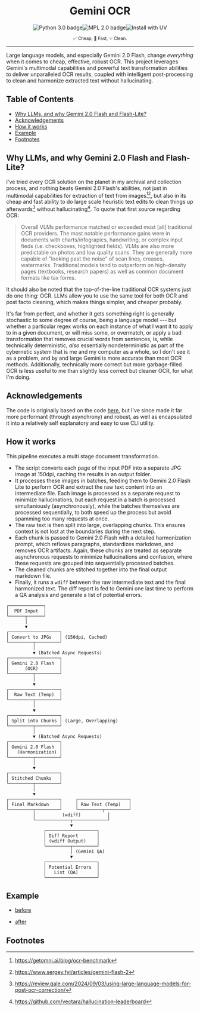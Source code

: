 <center>
<h1>Gemini OCR</h1>

<p><img src="https://img.shields.io/badge/Python-3.x-blue.svg" alt="Python 3.0 badge"><img src="https://img.shields.io/badge/License-MPL-yellow.svg" alt="MPL 2.0 badge"><img src="https://img.shields.io/badge/Install_with-UV-orange.svg" alt="Install with UV"></p>

<p><small>✅ Cheap, 🚀 Fast, ✨ Clean.</small></p>
</center>

---

Large language models, and especially Gemini 2.0 Flash, change *everything* when it comes to cheap, effective, robust OCR. This project leverages Gemini's multimodal capabilities and powerful text transformation abilities to deliver unparalleled OCR results, coupled with intelligent post-processing to clean and harmonize extracted text without hallucinating.

## Table of Contents

*   [Why LLMs, and why Gemini 2.0 Flash and Flash-Lite?](#why-llms-and-why-gemini-20-flash-and-flash-lite)
*   [Acknowledgements](#acknowledgements)
*   [How it works](#how-it-works)
*   [Example](#example)
*   [Footnotes](#footnotes)

## Why LLMs, and why Gemini 2.0 Flash and Flash-Lite?

I've tried every OCR solution on the planet in my archival and collection process, and nothing beats Gemini 2.0 Flash's abilities, not just in multimodal capabilities for extraction of text from images[^1][^2], but also in its cheap and fast ability to do large scale heuristic text edits to clean things up afterwards[^4] without hallucinating[^3]. To quote that first source regarding OCR:

> Overall VLMs performance matched or exceeded most [all] traditional OCR providers. The most notable performance gains were in documents with charts/infograpics, handwriting, or complex input fieds (i.e. checkboxes, highlighted fields). VLMs are also more predictable on photos and low quality scans. They are generally more capable of "looking past the noise" of scan lines, creases, watermarks. Traditional models tend to outperform on high-density pages (textbooks, research papers) as well as common document formats like tax forms.

It should also be noted that the top-of-the-line traditional OCR systems just do one thing: OCR. LLMs allow you to use the same tool for both OCR and post facto cleaning, which makes things simpler, and cheaper probably.

It's far from perfect, and whether it gets something right is generally stochastic to some degree of course, being a language model --- but whether a particular regex works on each instance of what I want it to apply to in a given document, or will miss some, or overmatch, or apply a bad transformation that removes crucial words from sentences, is, while technically deterministic, *also* essentially nondeterministic as part of the cybernetic system that is me and my computer as a whole, so I don't see it as a problem, and by and large Gemini is more accurate than most OCR methods. Additionally, technically more correct but more garbage-filled OCR is less useful to me than slightly less correct but cleaner OCR, for what I'm doing.

## Acknowledgements

The code is originally based on the code [here](https://apidog.com/blog/gemini-2-0-flash-ocr/), but I've since made it far more performant (through asynchrony) and robust, as well as encapsulated it into a relatively self explanatory and easy to use CLI utility.

## How it works

This pipeline executes a multi stage document transformation.

- The script converts each page of the input PDF into a separate JPG image at 150dpi, caching the results in an output folder.
- It processes these images in batches, feeding them to Gemini 2.0 Flash Lite to perform OCR and extract the raw text content into an intermediate file. Each image is processed as a separate request to minimize hallucinations, but each request in a batch is processed simultaniously (asynchronously), while the batches themselves are processed sequentially, to both speed up the process but avoid spamming too many requests at once.
- The raw text is then split into large, overlapping chunks. This ensures context is not lost at the boundaries during the next step.
- Each chunk is passed to Gemini 2.0 Flash with a detailed harmonization prompt, which reflows paragraphs, standardizes markdown, and removes OCR artifacts. Again, these chunks are treated as separate asynchronous requests to minimize hallucinations and confusion, where these requests are grouped into sequentially processed batches.
- The cleaned chunks are stitched together into the final output markdown file.
- Finally, it runs a `wdiff` between the raw intermediate text and the final harmonized text. The diff report is fed to Gemini one last time to perform a QA analysis and generate a list of potential errors.

```
┌─────────────┐
│  PDF Input  │
└──────┬──────┘
       │
       ▼
┌───────────────────┐
│ Convert to JPGs   │ (150dpi, Cached)
└─────────┬─────────┘
          │
          ▼ (Batched Async Requests)
┌───────────────────┐
│ Gemini 2.0 Flash  │
│      (OCR)        │
└─────────┬─────────┘
          │
          ▼
┌───────────────────┐
│  Raw Text (Temp)  │
└─────────┬─────────┘
          │
          ▼
┌───────────────────┐
│ Split into Chunks │ (Large, Overlapping)
└─────────┬─────────┘
          │
          ▼ (Batched Async Requests)
┌───────────────────┐
│ Gemini 2.0 Flash  │
│   (Harmonization) │
└─────────┬─────────┘
          │
          ▼
┌───────────────────┐
│ Stitched Chunks   │
└─────────┬─────────┘
          │
          ▼
┌───────────────────┐     ┌───────────────────┐
│ Final Markdown    │     │ Raw Text (Temp)   │
└─────────┬─────────┘     └─────────┬─────────┘
          │          (wdiff)          │
          └─────────────┬─────────────┘
                        ▼
              ┌───────────────────┐
              │ Diff Report       │
              │ (wdiff Output)    │
              └─────────┬─────────┘
                        │ (Gemini QA)
                        ▼
              ┌───────────────────┐
              │ Potential Errors  │
              │   List (QA)       │
              └───────────────────┘
```

## Example

- [before](https://egressac.wordpress.com/2014/10/01/postcapitalist-desire-37-pieces-of-flair-october-2014/)

- [after](./postcapitalist-desire.md)

## Footnotes

[^1]: https://getomni.ai/blog/ocr-benchmark

[^2]: https://www.sergey.fyi/articles/gemini-flash-2

[^3]: https://github.com/vectara/hallucination-leaderboard

[^4]: https://review.gale.com/2024/09/03/using-large-language-models-for-post-ocr-correction/

